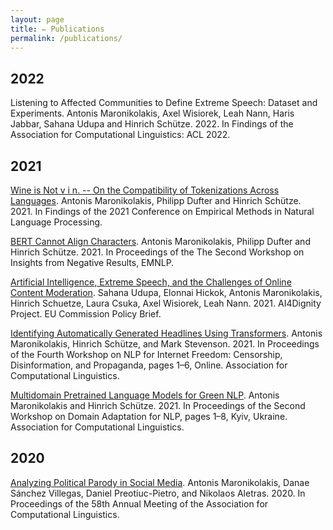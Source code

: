 ```yaml
---
layout: page
title: ✏️ Publications
permalink: /publications/
---
```



## 2022

Listening to Affected Communities to Define Extreme Speech: Dataset and Experiments. Antonis Maronikolakis, Axel Wisiorek, Leah Nann, Haris Jabbar, Sahana Udupa and Hinrich Schütze. 2022. In Findings of the Association for Computational Linguistics: ACL 2022.

## 2021

[Wine is Not v i n. -- On the Compatibility of Tokenizations Across Languages](https://aclanthology.org/2021.findings-emnlp.205/). Antonis Maronikolakis, Philipp Dufter and Hinrich Schütze. 2021. In Findings of the 2021 Conference on Empirical Methods in Natural Language Processing.

[BERT Cannot Align Characters](https://aclanthology.org/2021.insights-1.3/). Antonis Maronikolakis, Philipp Dufter and Hinrich Schütze. 2021. In Proceedings of the The Second Workshop on Insights from Negative Results, EMNLP.

[Artificial Intelligence, Extreme Speech, and the Challenges of Online Content Moderation](https://doi.org/10.5282/ubm/epub.76087). Sahana Udupa, Elonnai Hickok, Antonis Maronikolakis, Hinrich Schuetze, Laura Csuka, Axel Wisiorek, Leah Nann. 2021. AI4Dignity Project. EU Commission Policy Brief.

[Identifying Automatically Generated Headlines Using Transformers](https://www.aclweb.org/anthology/2021.nlp4if-1.1/). Antonis Maronikolakis, Hinrich Schütze, and Mark Stevenson. 2021. In Proceedings of the Fourth Workshop on NLP for Internet Freedom: Censorship, Disinformation, and Propaganda, pages 1–6, Online. Association for Computational Linguistics.

[Multidomain Pretrained Language Models for Green NLP](https://www.aclweb.org/anthology/2021.adaptnlp-1.1/). Antonis Maronikolakis and Hinrich Schütze. 2021. In Proceedings of the Second Workshop on Domain Adaptation for NLP, pages 1–8, Kyiv, Ukraine. Association for Computational Linguistics.

## 2020

[Analyzing Political Parody in Social Media](https://www.aclweb.org/anthology/2020.acl-main.403). Antonis Maronikolakis, Danae Sánchez Villegas, Daniel Preotiuc-Pietro, and Nikolaos Aletras. 2020. In Proceedings of the 58th Annual Meeting of the Association for Computational Linguistics.
